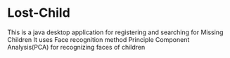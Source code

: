 # Lost-Child
This is a java desktop application for registering and searching for Missing Children
It uses Face recognition method Principle Component Analysis(PCA) for recognizing faces of children
